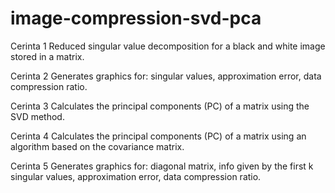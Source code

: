 # image-compression-svd-pca

Cerinta 1   Reduced singular value decomposition for a black and white image stored in a matrix.
  
Cerinta 2   Generates graphics for: singular values, approximation error, data compression ratio.
  
Cerinta 3   Calculates the principal components (PC) of a matrix using the SVD method.
  
Cerinta 4   Calculates the principal components (PC) of a matrix using an algorithm based on the covariance matrix.

Cerinta 5   Generates graphics for: diagonal matrix, info given by the first k singular values, approximation error, data compression ratio.

